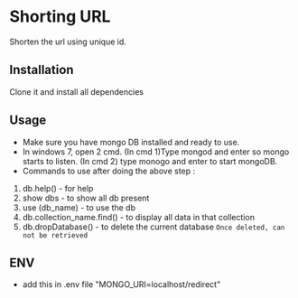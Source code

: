 # Shorting URL

Shorten the url using unique id.

## Installation

Clone it and install all dependencies

## Usage

* Make sure you have mongo DB installed and ready to use.
* In windows 7, open 2 cmd. (In cmd 1)Type mongod and enter so mongo starts to listen. (In cmd 2) type monogo and enter to start mongoDB.
* Commands to use after doing the above step :
1. db.help() - for help
2. show dbs - to show all db present
3. use (db_name) - to use the db
4. db.collection_name.find() - to display all data in that collection
5. db.dropDatabase() - to delete the current database `Once deleted, can not be retrieved`

## ENV
* add this in .env file "MONGO_URI=localhost/redirect"
